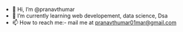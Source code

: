 - 👋 Hi, I’m @pranavthumar
- 🌱 I’m currently learning web developement, data science, Dsa
- 📫 How to reach me:- mail me at pranavthumar01mar@gmail.com

<!---
pranavthumar/pranavthumar is a ✨ special ✨ repository because its `README.md` (this file) appears on your GitHub profile.
You can click the Preview link to take a look at your changes.
--->
